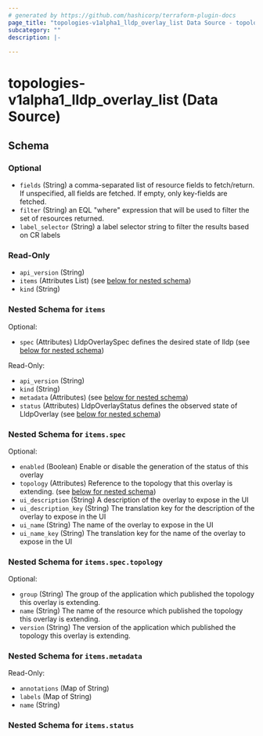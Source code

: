 ```yaml
---
# generated by https://github.com/hashicorp/terraform-plugin-docs
page_title: "topologies-v1alpha1_lldp_overlay_list Data Source - topologies-v1alpha1"
subcategory: ""
description: |-
  
---
```


# topologies-v1alpha1_lldp_overlay_list (Data Source)





<!-- schema generated by tfplugindocs -->
## Schema

### Optional

- `fields` (String) a comma-separated list of resource fields to fetch/return.  If unspecified, all fields are fetched.  If empty, only key-fields are fetched.
- `filter` (String) an EQL "where" expression that will be used to filter the set of resources returned.
- `label_selector` (String) a label selector string to filter the results based on CR labels

### Read-Only

- `api_version` (String)
- `items` (Attributes List) (see [below for nested schema](#nestedatt--items))
- `kind` (String)

<a id="nestedatt--items"></a>
### Nested Schema for `items`

Optional:

- `spec` (Attributes) LldpOverlaySpec defines the desired state of lldp (see [below for nested schema](#nestedatt--items--spec))

Read-Only:

- `api_version` (String)
- `kind` (String)
- `metadata` (Attributes) (see [below for nested schema](#nestedatt--items--metadata))
- `status` (Attributes) LldpOverlayStatus defines the observed state of LldpOverlay (see [below for nested schema](#nestedatt--items--status))

<a id="nestedatt--items--spec"></a>
### Nested Schema for `items.spec`

Optional:

- `enabled` (Boolean) Enable or disable the generation of the status of this overlay
- `topology` (Attributes) Reference to the topology that this overlay is extending. (see [below for nested schema](#nestedatt--items--spec--topology))
- `ui_description` (String) A description of the overlay to expose in the UI
- `ui_description_key` (String) The translation key for the description of the overlay to expose in the UI
- `ui_name` (String) The name of the overlay to expose in the UI
- `ui_name_key` (String) The translation key for the name of the overlay to expose in the UI

<a id="nestedatt--items--spec--topology"></a>
### Nested Schema for `items.spec.topology`

Optional:

- `group` (String) The group of the application which published the topology this overlay is extending.
- `name` (String) The name of the resource which published the topology this overlay is extending.
- `version` (String) The version of the application which published the topology this overlay is extending.



<a id="nestedatt--items--metadata"></a>
### Nested Schema for `items.metadata`

Read-Only:

- `annotations` (Map of String)
- `labels` (Map of String)
- `name` (String)


<a id="nestedatt--items--status"></a>
### Nested Schema for `items.status`
